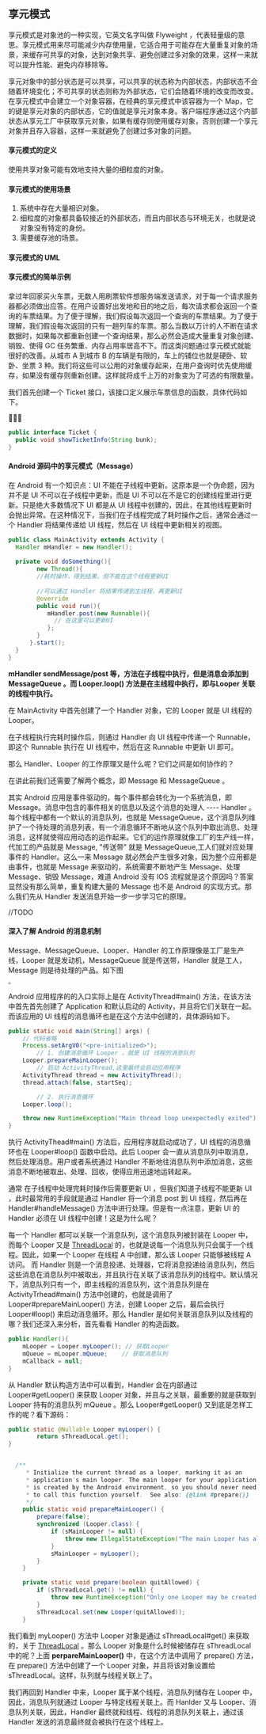 ## 享元模式

享元模式是对象池的一种实现，它英文名字叫做 Flyweight ，代表轻量级的意思。享元模式用来尽可能减少内存使用量，它适合用于可能存在大量重复对象的场景，来缓存可共享的对象，达到对象共享、避免创建过多对象的效果，这样一来就可以提升性能、避免内存移除等。

享元对象中的部分状态是可以共享，可以共享的状态称为内部状态，内部状态不会随着环境变化；不可共享的状态则称为外部状态，它们会随着环境的改变而改变。在享元模式中会建立一个对象容器，在经典的享元模式中该容器为一个 Map，它的键是享元对象的内部状态，它的值就是享元对象本身。客户端程序通过这个内部状态从享元工厂中获取享元对象，如果有缓存则使用缓存对象，否则创建一个享元对象并且存入容器，这样一来就避免了创建过多对象的问题。

#### 享元模式的定义

使用共享对象可能有效地支持大量的细粒度的对象。

#### 享元模式的使用场景

1. 系统中存在大量相识对象。
2. 细粒度的对象都具备较接近的外部状态，而且内部状态与环境无关，也就是说对象没有特定的身份。
3. 需要缓存池的场景。

#### 享元模式的 UML

#### 享元模式的简单示例

拿过年回家买火车票，无数人用刷票软件想服务端发送请求，对于每一个请求服务器都必须做出应答。在用户设置好出发地和目的地之后，每次请求都会返回一个查询的车票结果。为了便于理解，我们假设每次返回一个查询的车票结果。为了便于理解，我们假设每次返回的只有一趟列车的车票。那么当数以万计的人不断在请求数据时，如果每次都重新创建一个查询结果，那么必然会造成大量重复对象创建、销毁、使得 GC 任务繁重、内存占用率居高不下。而这类问题通过享元模式就能很好的改善。从城市 A 到城市 B 的车辆是有限的，车上的铺位也就是硬卧、软卧、坐票 3 种。我们将这些可以公用的对象缓存起来，在用户查询时优先使用缓存，如果没有缓存则重新创建。这样就将成千上万的对象变为了可选的有限数量。



我们首先创建一个 Ticket 接口，该接口定义展示车票信息的函数，具体代码如下。



```java
public interface Ticket	{
  public void showTicketInfo(String bunk);
}
```







#### Android 源码中的享元模式（Message）

在 Android 有一个知识点：UI 不能在子线程中更新。这原本是一个伪命题，因为并不是 UI 不可以在子线程中更新，而是 UI 不可以在不是它的创建线程里进行更新。只是绝大多数情况下 UI 都是从 UI 线程中创建的，因此，在其他线程更新时会抛出异常。在这种情况下，当我们在子线程完成了耗时操作之后，通常会通过一个 Handler 将结果传递给 UI 线程，然后在 UI 线程中更新相关的视图。

```java
public class MainActivity extends Activity {
  Handler mHandler = new Handler();
  
  private void doSomething(){
    	new Thread(){
        //耗时操作，得到结果，但不能在这个线程更新UI
        
        //可以通过 Handler 将结果传递到主线程，再更新UI
        @override
        public void run(){
           mHandler.post(new Runnable(){
             // 在这里可以更新UI
           };
        }
      }.start();
  }
}
```

**mHandler  sendMessage/post 等，方法在子线程中执行，但是消息会添加到 MessageQueue 。而 Looper.loop() 方法是在主线程中执行，即与Looper 关联的线程中执行。**

在 MainActivity 中首先创建了一个 Handler 对象，它的 Looper 就是 UI 线程的 Looper。

在子线程执行完耗时操作后，则通过 Handler 向 UI 线程中传递一个 Runnable，即这个 Runnable 执行在 UI 线程中，然后在这 Runnable 中更新 UI 即可。

那么 Handler、Looper 的工作原理又是什么呢？它们之间是如何协作的？

在讲此前我们还需要了解两个概念，即 Message 和 MessageQueue 。 

其实 Android 应用是事件驱动的，每个事件都会转化为一个系统消息，即 Message。消息中包含的事件相关的信息以及这个消息的处理人 ---- Handler 。每个线程中都有一个默认的消息队列，也就是 MessageQueue，这个消息队列维护了一个待处理的消息列表，有一个消息循环不断地从这个队列中取出消息、处理消息，这样就使得应用动态的运作起来。它们的运作原理就像工厂的生产线一样，代加工的产品就是 Message, "传送带" 就是 MessageQueue,工人们就对应处理事件的 Handler。这么一来 Message 就必然会产生很多对象，因为整个应用都是由事件，也就是 Message 来驱动的，系统需要不断地产生 Message、处理 Message、销毁 Message，难道 Android 没有 IOS 流程就是这个原因吗？答案显然没有那么简单，重复构建大量的 Message 也不是 Android 的实现方式。那么我们先从 Handler 发送消息开始一步一步学习它的原理。



//TODO

#### 深入了解 Android 的消息机制

Message、MessageQueue、Looper、Handler 的工作原理像是工厂是生产线，Looper 就是发动机，MessageQueue 就是传送带，Handler 就是工人，Message 则是待处理的产品。如下图



<img src="https://note-austen-1256667106.cos.ap-beijing.myqcloud.com/2020-03-30-152856.png" style="zoom:30%;" />

Android 应用程序的的入口实际上是在 ActivityThread#main() 方法，在该方法中首先首先创建了 Application 和默认启动的 Activity，并且将它们关联在一起。而该应用的 UI 线程的消息循环也是在这个方法中创建的，具体源码如下。

```java
public static void main(String[] args) {
  	// 代码省略
    Process.setArgV0("<pre-initialized>");
		// 1. 创建消息循环 Looper ，就是 UI 线程的消息队列
    Looper.prepareMainLooper();
		// 启动 ActivityThread,这里最终会启动应用程序
    ActivityThread thread = new ActivityThread();
    thread.attach(false, startSeq);

 		// 2. 执行消息循环
    Looper.loop();

    throw new RuntimeException("Main thread loop unexpectedly exited");
}
```

执行 ActivityThead#main() 方法后，应用程序就启动成功了，UI 线程的消息循环也在 Looper#loop() 函数中启动。此后 Looper 会一直从消息队列中取消息，然后处理消息。用户或者系统通过 Handler 不断地往消息队列中添加消息，这些消息不断地被取出、处理、回收，使得应用迅速地运转起来。

通常 在子线程中处理完耗时操作后需要更新 UI ，但我们知道子线程不能更新 UI ，此时最常用的手段就是通过 Handler 将一个消息 post 到 UI 线程，然后再在 Handler#handleMessage() 方法中进行处理。但是有一点注意，更新 UI 的 Handler 必须在 UI 线程中创建！这是为什么呢？

每一个 Handler 都可以关联一个消息队列，这个消息队列被封装在 Looper 中，而每个 Looper 又是 [ThreadLocal](https://droidyue.com/blog/2016/03/13/learning-threadlocal-in-java/) 的，也就是说每一个消息队列只会属于一个线程。因此，如果一个 Looper 在线程 A 中创建，那么该 Looper 只能够被线程 A 访问。 而 Handler 则是一个消息投递、处理器，它将消息投递给消息队列，然后这些消息在消息队列中被取出，并且执行在关联了该消息队列的线程中。默认情况下，消息队列只有一个，即主线程的消息队列，这个消息队列是在 ActivityTrhead#main() 方法中创建的，也就是调用了 Looper#prepareMainLooper() 方法，创建 Looper 之后，最后会执行 Looper#loop() 来启动消息循环。那么 Handler 是如何关联消息队列以及线程的哪？我们还深入来分析，首先看看 Handler 的构造函数。

```java
public Handler(){
    mLooper = Looper.myLooper(); // 获取Looper
    mQueue = mLooper.mQueue;	// 获取消息队列
    mCallback = null;
}
```

从 Handler 默认构造方法中可以看到，Handler 会在内部通过 Looper#getLooper() 来获取 Looper 对象，并且与之关联，最重要的就是获取到 Looper 持有的消息队列 mQueue 。那么 Looper#getLooper() 又到底是怎样工作的呢？看下源码：

```java
public static @Nullable Looper myLooper() {
        return sThreadLocal.get();
}


  /**
     * Initialize the current thread as a looper, marking it as an
     * application's main looper. The main looper for your application
     * is created by the Android environment, so you should never need
     * to call this function yourself.  See also: {@link #prepare()}
     */
    public static void prepareMainLooper() {
        prepare(false);
        synchronized (Looper.class) {
            if (sMainLooper != null) {
                throw new IllegalStateException("The main Looper has already been prepared.");
            }
            sMainLooper = myLooper();
        }
    }

    private static void prepare(boolean quitAllowed) {
        if (sThreadLocal.get() != null) {
            throw new RuntimeException("Only one Looper may be created per thread");
        }
        sThreadLocal.set(new Looper(quitAllowed));
    }
```

我们看到 myLooper() 方法中 Looper 对象是通过 sThreadLocal#get() 来获取的，关于 [ThreadLocal](https://droidyue.com/blog/2016/03/13/learning-threadlocal-in-java/) 。那么 Looper 对象是什么时候被储存在 sThreadLocal 中的呢？上面 **perpareMainLooper()** 中，在这个方法中调用了 prepare() 方法，在 prepare() 方法中创建了一个 Looper 对象，并且将该对象设置给 sThreadLocal。这样，队列就与线程关联上了。

我们再回到 Handler 中来，Looper 属于某个线程，消息队列储存在 Looper 中，因此，消息队列就通过 Looper 与特定线程关联上。而 Hanlder 又与 Looper、消息队列关联，因此，Handler 最终就和线程、线程的消息队列关联上，通过该 Handler 发送的消息最终就会被执行在这个线程上。



